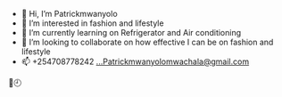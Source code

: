 - 👋 Hi, I’m Patrickmwanyolo
- 👀 I’m interested in fashion and lifestyle
- 🌱 I’m currently learning on Refrigerator and Air conditioning
- 💞️ I’m looking to collaborate on how effective I can be on fashion and lifestyle
- 📫 +254708778242 ...Patrickmwanyolomwachala@gmail.com


💫🕘

